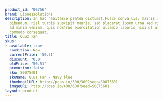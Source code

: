 ```yaml
---
product_id: '00756'
brand: Lionessolutions
description: In hac habitasse platea dictumst.Fusce convallis, mauris imperdiet gravida
  bibendum, nisl turpis suscipit mauris, sed placerat ipsum urna sed risus. Ut enim
  ad minim veniam, quis nostrud exercitation ullamco laboris nisi ut aliquip ex ea
  commodo consequat.
title: Quuz Fan
skus:
- available: true
  condition: New
  currentPrice: '50.51'
  discount: '0.0'
  oldPrice: '50.51'
  promotion: false
  sku: S0075601
  skuName: Quuz Fan - Navy blue
  thumbnailURL: http://pcas.io/300/300?seed=S0075601
  imageURL: http://pcas.io/600/600?seed=S0075601
layout: product
---
```


